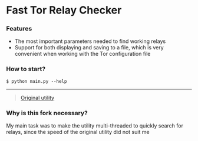 Fast Tor Relay Checker
==============================

### Features

- The most important parameters needed to find working relays
- Support for both displaying and saving to a file, which is very convenient when working with the Tor configuration file

### How to start?

`$ python main.py --help`


------------

> [Original utility](https://github.com/ValdikSS/tor-relay-scanner/)

### Why is this fork necessary?

My main task was to make the utility multi-threaded to quickly search for relays, since the speed of the original utility did not suit me